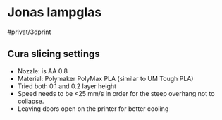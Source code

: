 # Jonas lampglas
#privat/3dprint

## Cura slicing settings
* Nozzle: is AA 0.8
* Material: Polymaker PolyMax PLA (similar to UM Tough PLA)
* Tried both 0.1 and 0.2 layer height
* Speed needs to be <25 mm/s in order for the steep overhang not to collapse.
* Leaving doors open on the printer for better cooling


